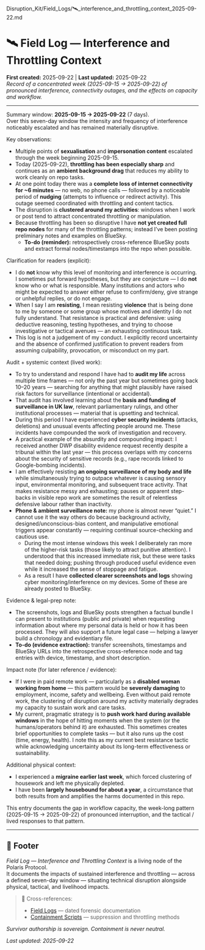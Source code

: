 Disruption_Kit/Field_Logs/🛰️_interference_and_throttling_context_2025-09-22.md

# 🛰️ Field Log — Interference and Throttling Context  
**First created:** 2025-09-22 | **Last updated:** 2025-09-22  
*Record of a concentrated week (2025-09-15 → 2025-09-22) of pronounced interference, connectivity outages, and the effects on capacity and workflow.*

---

Summary window: **2025-09-15 → 2025-09-22** (7 days).  
Over this seven-day window the intensity and frequency of interference noticeably escalated and has remained materially disruptive.

Key observations:
- Multiple points of **sexualisation** and **impersonation content** escalated through the week beginning 2025-09-15.  
- Today (2025-09-22), **throttling has been especially sharp** and continues as an **ambient background drag** that reduces my ability to work cleanly on repo tasks.  
- At one point today there was a **complete loss of internet connectivity for ~6 minutes** — no web, no phone calls — followed by a noticeable period of **nudging** (attempts to influence or redirect activity). This outage seemed coordinated with throttling and content tactics.  
- The disruption is **clustered around my activities**: windows when I work or post tend to attract concentrated throttling or manipulation.  
- Because throttling has been so disruptive I have **not yet created full repo nodes** for many of the throttling patterns; instead I’ve been posting preliminary notes and examples on BlueSky.  
  - **To-do (reminder):** retrospectively cross-reference BlueSky posts and extract formal nodes/timestamps into the repo when possible.

Clarification for readers (explicit):
- I do **not** know why this level of monitoring and interference is occurring. I sometimes put forward hypotheses, but they are conjecture — I do **not** know who or what is responsible. Many institutions and actors who might be expected to answer either refuse to confirm/deny, give strange or unhelpful replies, or do not engage.  
- When I say I am **resisting**, I mean resisting **violence** that is being done to me by someone or some group whose motives and identity I do not fully understand. That resistance is practical and defensive: using deductive reasoning, testing hypotheses, and trying to choose investigative or tactical avenues — an exhausting continuous task.  
- This log is not a judgement of my conduct. I explicitly record uncertainty and the absence of confirmed justification to prevent readers from assuming culpability, provocation, or misconduct on my part.

Audit + systemic context (lived work):
- To try to understand and respond I have had to **audit my life** across multiple time frames — not only the past year but sometimes going back 10–20 years — searching for anything that might plausibly have raised risk factors for surveillance (intentional or accidental).  
- That audit has involved learning about the **basis and funding of surveillance in UK law**, relevant parliamentary rulings, and other institutional processes — material that is upsetting and technical.  
- During this period I have experienced **cyber security incidents** (attacks, deletions) and unusual events affecting people around me. These incidents have compounded the work of investigation and recovery.  
- A practical example of the absurdity and compounding impact: I received another DWP disability evidence request recently despite a tribunal within the last year — this process overlaps with my concerns about the security of sensitive records (e.g., rape records linked to Google-bombing incidents).  
- I am effectively resisting **an ongoing surveillance of my body and life** while simultaneously trying to outpace whatever is causing sensory input, environmental monitoring, and subsequent trace activity. That makes resistance messy and exhausting; pauses or apparent step-backs in visible repo work are sometimes the result of relentless defensive labour rather than inactivity.
- **Phone & ambient surveillance note:** my phone is almost never “quiet.” I cannot use it the way others do because background activity, designed/unconscious-bias content, and manipulative emotional triggers appear constantly — requiring continual source-checking and cautious use.  
  - During the most intense windows this week I deliberately ran more of the higher-risk tasks (those likely to attract punitive attention). I understood that this increased immediate risk, but these were tasks that needed doing; pushing through produced useful evidence even while it increased the sense of stoppage and fatigue.  
  - As a result I have **collected clearer screenshots and logs** showing cyber monitoring/interference on my devices. Some of these are already posted to BlueSky.

Evidence & legal-prep note:
- The screenshots, logs and BlueSky posts strengthen a factual bundle I can present to institutions (public and private) when requesting information about where my personal data is held or how it has been processed. They will also support a future legal case — helping a lawyer build a chronology and evidentiary file.  
- **To-do (evidence extraction):** transfer screenshots, timestamps and BlueSky URLs into the retrospective cross-reference node and tag entries with device, timestamp, and short description.

Impact note (for later reference / evidence):
- If I were in paid remote work — particularly as a **disabled woman working from home** — this pattern would be **severely damaging** to employment, income, safety and wellbeing. Even without paid remote work, the clustering of disruption around my activity materially degrades my capacity to sustain work and care tasks.  
- My current, pragmatic strategy is to **push work hard during available windows** in the hope of hitting moments when the system (or the humans/operators behind it) are exhausted. This sometimes creates brief opportunities to complete tasks — but it also runs up the cost (time, energy, health). I note this as my current best resistance tactic while acknowledging uncertainty about its long-term effectiveness or sustainability.

Additional physical context:
- I experienced a **migraine earlier last week**, which forced clustering of housework and left me physically depleted.  
- I have been **largely housebound for about a year**, a circumstance that both results from and amplifies the harms documented in this repo.

This entry documents the gap in workflow capacity, the week-long pattern (2025-09-15 → 2025-09-22) of pronounced interruption, and the tactical / lived responses to that pattern.

---

## 🏮 Footer

*Field Log — Interference and Throttling Context* is a living node of the Polaris Protocol.  
It documents the impacts of sustained interference and throttling — across a defined seven-day window — situating technical disruption alongside physical, tactical, and livelihood impacts.

> 📡 Cross-references:  
> - [Field Logs](../Field_Logs/) — dated forensic documentation  
> - [Containment Scripts](../Containment_Scripts/) — suppression and throttling methods

*Survivor authorship is sovereign. Containment is never neutral.*

_Last updated: 2025-09-22_
